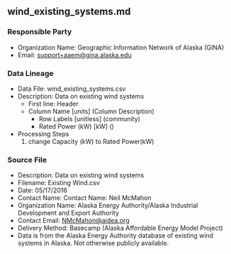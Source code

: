 ## wind_existing_systems.md

### Responsible Party
  * Organization Name: Geographic Information Network of Alaska (GINA)
  * Email: support+aaem@gina.alaska.edu

### Data Lineage
  * Data File: wind_existing_systems.csv
  * Description: Data on existing wind systems
    * First line: Header
    * Column Name [units] (Column Description)
      * Row Labels [unitless] (community)
      * Rated Power (kW) [kW] ()
  * Processing Steps
    1. change Capacity (kW) to Rated Power(kW)

### Source File
  * Description: Data on existing wind systems
  * Filename: Existing Wind.csv
  * Date: 05/17/2016
  * Contact Name: Contact Name: Neil McMahon
  * Organization Name: Alaska Energy Authority/Alaska Industrial Development and Export Authority
  * Contact Email: NMcMahon@aidea.org
  * Delivery Method: Basecamp (Alaska Affordable Energy Model Project)
  * Data is from the Alaska Energy Authority database of existing wind systems in Alaska. Not otherwise publicly available.
